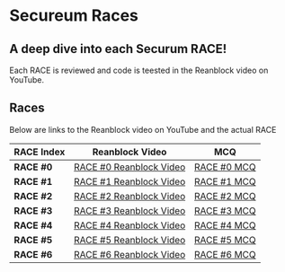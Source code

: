# Secureum Races 

## A deep dive into each Securum RACE!

Each RACE is reviewed and code is teested in the Reanblock video on YouTube.

## Races

Below are links to the Reanblock video on YouTube and the actual RACE

| RACE Index  | Reanblock Video | MCQ |
|---------|------------|----------|
|**RACE #0**|[RACE #0 Reanblock Video]()|[RACE #0 MCQ](https://ventral.digital/posts/2021/11/7/secureum-bootcamp-security-pitfalls-amp-best-practices-101-quiz/)|
|**RACE #1**|[RACE #1 Reanblock Video]()|[RACE #1 MCQ](https://ventral.digital/posts/2021/11/14/secureum-bootcamp-security-pitfalls-amp-best-practices-201-quiz/)|
|**RACE #2**|[RACE #2 Reanblock Video]()|[RACE #2 MCQ](https://ventral.digital/posts/2021/11/28/secureum-bootcamp-audit-findings-101-quiz/)|
|**RACE #3**|[RACE #3 Reanblock Video]()|[RACE #3 MCQ](https://ventral.digital/posts/2021/11/28/secureum-bootcamp-audit-findings-201-quiz/)|
|**RACE #4**|[RACE #4 Reanblock Video]()|[RACE #4 MCQ](https://ventral.digital/posts/2022/2/9/secureum-bootcamp-february-race-4/)|
|**RACE #5**|[RACE #5 Reanblock Video]()|[RACE #5 MCQ](https://ventral.digital/posts/2022/3/8/secureum-bootcamp-epoch-march-race-5/)|
|**RACE #6**|[RACE #6 Reanblock Video]()|[RACE #6 MCQ](https://ventral.digital/posts/2022/5/16/secureum-bootcamp-epoch-may-race-6/)|
